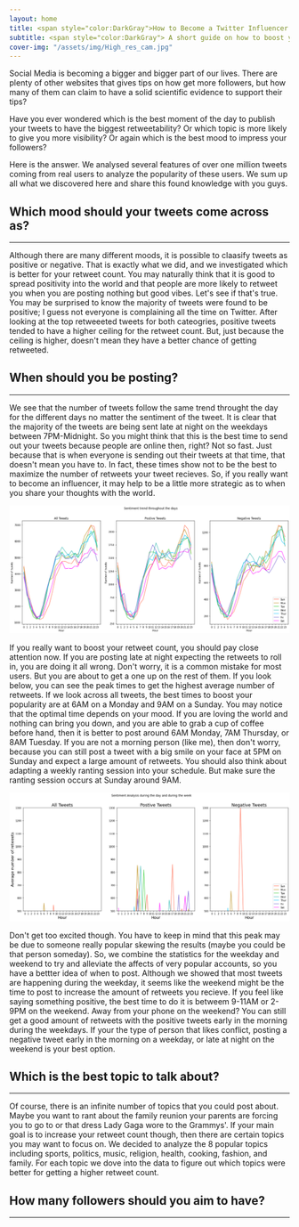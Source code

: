 ```yaml
---
layout: home
title: <span style="color:DarkGray">How to Become a Twitter Influencer </span>
subtitle: <span style="color:DarkGray"> A short guide on how to boost your chances to be a real influencer on Twitter.</span>
cover-img: "/assets/img/High_res_cam.jpg"
---
```

 Social Media is becoming a bigger and bigger part of our lives. There are plenty of other websites that gives tips on how get more followers, but 
 how many of them can claim to have a solid scientific evidence to support their tips? 

 Have you ever wondered which is the best moment of the day to publish your tweets to have the biggest retweetability? 
 Or which topic is more likely to give you more visibility? Or again which is the best mood to impress your followers?

 Here is the answer.
 We analysed several features of over one million tweets coming from real users to analyze the popularity of these users. 
 We sum up all what we discovered here and share this found knowledge with you guys.


## Which mood should your tweets come across as?
___
Although there are many different moods, it is possible to claasify tweets as positive or negative. That is exactly what we did, and we investigated which is better for your retweet count. You may naturally think that it is good to spread positivity into the world and that people are more likely to retweet you when you are posting nothing but good vibes. Let's see if that's true. You may be surprised to know the majority of tweets were found to be positive; I guess not everyone is complaining all the time on Twitter. After looking at the top retweeeted tweets for both cateogries, positive tweets tended to have a higher ceiling for the retweet count. But, just because the ceiling is higher, doesn't mean they have a better chance of getting retweeted. 


## When should you be posting?
___
We see that the number of tweets follow the same trend throught the day for the different days no matter the sentiment of the tweet. It is clear that the majority of the tweets are being sent late at night on the weekdays between 7PM-Midnight. So you might think that this is the best time to send out your tweets because people are online then, right? Not so fast. Just because that is when everyone is sending out their tweets at that time, that doesn't mean you have to. In fact, these times show not to be the best to maximize the number of retweets your tweet recieves. So, if you really want to become an influencer, it may help to be a little more strategic as to when you share your thoughts with the world. 

![Daily Trend](/assets/img/daily_trend.png)

If you really want to boost your retweet count, you should pay close attention now. If you are posting late at night expecting the retweets to roll in, you are doing it all wrong. Don't worry, it is a common mistake for most users. But you are about to get a one up on the rest of them. If you look below, you can see the peak times to get the highest average number of retweets. If we look across all tweets, the best times to boost your popularity are at 6AM on a Monday and 9AM on a Sunday. You may notice that the optimal time depends on your mood. If you are loving the world and nothing can bring you down, and you are able to grab a cup of coffee before hand, then it is better to post around 6AM Monday, 7AM Thursday, or 8AM Tuesday. If you are not a morning person (like me), then don't worry, because you can still post a tweet with a big smile on your face at 5PM on Sunday and expect a large amount of retweets. You should also think about adapting a weekly ranting session into your schedule. But make sure the ranting session occurs at Sunday around 9AM. 

![Zoom retweets](/assets/img/zoom_retweets.png)

Don't get too excited though. You have to keep in mind that this peak may be due to someone really popular skewing the results (maybe you could be that person someday). So, we combine the statistics for the weekday and weekend to try and alleviate the affects of very popular accounts, so you have a bettter idea of when to post. Although we showed that most tweets are happening during the weekday, it seems like the weekend might be the time to post to increase the amount of retweets you recieve. If you feel like saying something positive, the best time to do it is betweem 9-11AM or 2-9PM on the weekend. Away from your phone on the weekend? You can still get a good amount of retweets with the positive tweets early in the morning during the weekdays. If your the type of person that likes conflict, posting a negative tweet early in the morning on a weekday, or late at night on the weekend is your best option. 

## Which is the best topic to talk about?
___

Of course, there is an infinite number of topics that you could post about. Maybe you want to rant about the family reunion your parents are forcing you to go to or that dress Lady Gaga wore to the Grammys'. If your main goal is to increase your retweet count though, then there are certain topics you may want to focus on. We decided to analyze the 8 popular topics including sports, politics, music, religion, health, cooking, fashion, and family. For each topic we dove into the data to figure out which topics were better for getting a higher retweet count. 
## How many followers should you aim to have?
___


